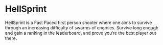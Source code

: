 # HellSprint
HellSprint is a Fast Paced first person shooter where one aims to survive through an increasing difficulty of swarms of enemies. Survive long enough and gain a ranking in the leaderboard, and prove you’re the best player out there.